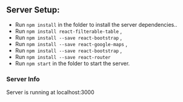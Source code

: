 

## Server Setup:
- Run `npm install` in the  folder to install the server dependencies..
- Run `npm install react-filterable-table` ,
- Run `npm install --save react-bootstrap` ,
- Run `npm install --save react-google-maps` ,
- Run `npm install --save react-bootstrap` ,
- Run `npm install --save react-router`
- Run `npm start` in the folder to start the server.
### Server Info
Server is running at localhost:3000
